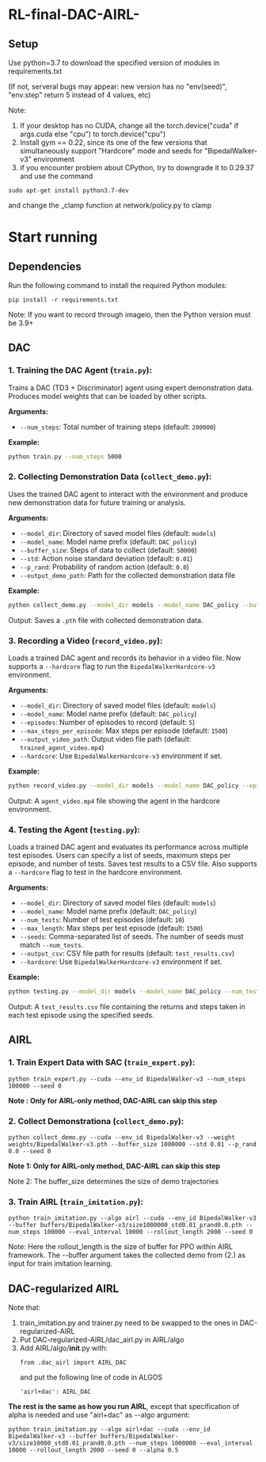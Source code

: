 # RL-final-DAC-AIRL-
## Setup
Use python=3.7 to download the specified version of modules in requirements.txt

(If not, serveral bugs may appear: new version has no "env(seed)", "env.step" return 5 instead of 4 values, etc)

Note:
1. If your desktop has no CUDA, change all the torch.device("cuda" if args.cuda else "cpu") to torch.device("cpu")
2. Install gym == 0.22, since its one of the few versions that simultaneously support "Hardcore" mode and seeds for "BipedalWalker-v3" environment
3. if you encounter problem about CPython, try to downgrade it to 0.29.37 and use the command
```
sudo apt-get install python3.7-dev
```
and change the _clamp function at network/policy.py to clamp


# Start running
## Dependencies

Run the following command to install the required Python modules:
```
pip install -r requirements.txt
```
Note: If you want to record through imageio, then the Python version must be 3.9+

## DAC

### 1. **Training the DAC Agent** (`train.py`):  
   Trains a DAC (TD3 + Discriminator) agent using expert demonstration data. Produces model weights that can be loaded by other scripts.

**Arguments:**
- `--num_steps`: Total number of training steps (default: `200000`)

**Example:**
```bash
python train.py --num_steps 5000
```

### 2. **Collecting Demonstration Data** (`collect_demo.py`):  
   Uses the trained DAC agent to interact with the environment and produce new demonstration data for future training or analysis.

**Arguments:**
- `--model_dir`: Directory of saved model files (default: `models`)
- `--model_name`: Model name prefix (default: `DAC_policy`)
- `--buffer_size`: Steps of data to collect (default: `50000`)
- `--std`: Action noise standard deviation (default: `0.01`)
- `--p_rand`: Probability of random action (default: `0.0`)
- `--output_demo_path`: Path for the collected demonstration data file

**Example:**
```bash
python collect_demo.py --model_dir models --model_name DAC_policy --buffer_size 50000 --std 0.01 --p_rand 0.0 --output_demo_path demo_collection/my_demo.pth
```

Output: Saves a `.pth` file with collected demonstration data.

### 3. **Recording a Video** (`record_video.py`):  
   Loads a trained DAC agent and records its behavior in a video file. Now supports a `--hardcore` flag to run the `BipedalWalkerHardcore-v3` environment.

**Arguments:**
- `--model_dir`: Directory of saved model files (default: `models`)
- `--model_name`: Model name prefix (default: `DAC_policy`)
- `--episodes`: Number of episodes to record (default: `5`)
- `--max_steps_per_episode`: Max steps per episode (default: `1500`)
- `--output_video_path`: Output video file path (default: `trained_agent_video.mp4`)
- `--hardcore`: Use `BipedalWalkerHardcore-v3` environment if set.

**Example:**
```bash
python record_video.py --model_dir models --model_name DAC_policy --episodes 2 --max_steps_per_episode 1000 --output_video_path agent_video.mp4 --hardcore
```

Output: A `agent_video.mp4` file showing the agent in the hardcore environment.

### 4. **Testing the Agent** (`testing.py`):  
   Loads a trained DAC agent and evaluates its performance across multiple test episodes. Users can specify a list of seeds, maximum steps per episode, and number of tests. Saves test results to a CSV file. Also supports a `--hardcore` flag to test in the hardcore environment.

**Arguments:**
- `--model_dir`: Directory of saved model files (default: `models`)
- `--model_name`: Model name prefix (default: `DAC_policy`)
- `--num_tests`: Number of test episodes (default: `10`)
- `--max_length`: Max steps per test episode (default: `1500`)
- `--seeds`: Comma-separated list of seeds. The number of seeds must match `--num_tests`.
- `--output_csv`: CSV file path for results (default: `test_results.csv`)
- `--hardcore`: Use `BipedalWalkerHardcore-v3` environment if set.

**Example:**
```bash
python testing.py --model_dir models --model_name DAC_policy --num_tests 3 --max_length 1000 --seeds 0,10,42 --hardcore --output_csv test_results.csv
```

Output: A `test_results.csv` file containing the returns and steps taken in each test episode using the specified seeds.


## AIRL

### 1. **Train Expert Data with SAC** (`train_expert.py`):
```
python train_expert.py --cuda --env_id BipedalWalker-v3 --num_steps 100000 --seed 0
```
**Note : Only for AIRL-only method, DAC-AIRL can skip this step**

### 2. **Collect Demonstrationa** (`collect_demo.py`):
```
python collect_demo.py --cuda --env_id BipedalWalker-v3 --weight weights/BipedalWalker-v3.pth --buffer_size 1000000 --std 0.01 --p_rand 0.0 --seed 0
```

**Note 1: Only for AIRL-only method, DAC-AIRL can skip this step**

Note 2: The buffer_size determines the size of demo trajectories

### 3. **Train AIRL** (`train_imitation.py`):
```
python train_imitation.py --algo airl --cuda --env_id BipedalWalker-v3 --buffer buffers/BipedalWalker-v3/size1000000_std0.01_prand0.0.pth --num_steps 100000 --eval_interval 10000 --rollout_length 2000 --seed 0
```

Note: Here the rollout_length is the size of buffer for PPO within AIRL framework. The --buffer argument takes the collected demo from (2.) as input for train imitation learning.

## DAC-regularized AIRL

Note that:
1. train_imitation.py and trainer.py need to be swapped to the ones in DAC-regularized-AIRL
2. Put DAC-regularized-AIRL/dac_airl.py in AIRL/algo
3. Add AIRL/algo/__init__.py with:
   ```
   from .dac_airl import AIRL_DAC
   ```
   and put the following line of code in ALGOS
   ```
   'airl+dac': AIRL_DAC
   ```
   
**The rest is the same as how you run AIRL**, except that specification of alpha is needed and use "airl+dac" as --algo argument:

```
python train_imitation.py --algo airl+dac --cuda --env_id BipedalWalker-v3 --buffer buffers/BipedalWalker-v3/size10000_std0.01_prand0.0.pth --num_steps 1000000 --eval_interval 10000 --rollout_length 2000 --seed 0 --alpha 0.5
```




